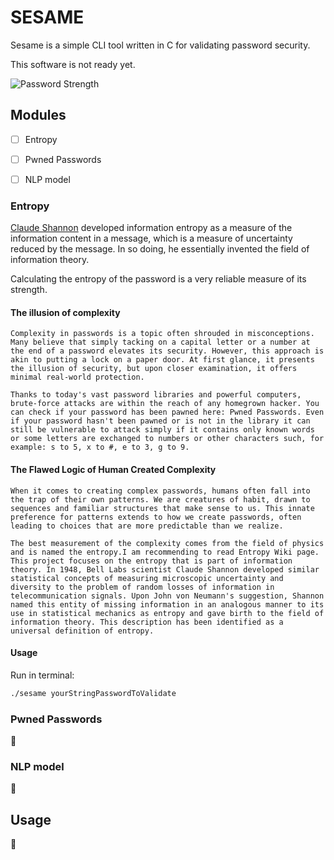 # SESAME

Sesame is a simple CLI tool written in C for validating password security.

This software is not ready yet.

![Password Strength](https://imgs.xkcd.com/comics/password_strength.png)


## Modules

- [ ] Entropy
- [ ] Pwned Passwords
- [ ] NLP model


### Entropy

[Claude Shannon](https://en.wikipedia.org/wiki/Claude_Shannon) developed information entropy as a measure of the information content in a message, which is a measure of uncertainty reduced by the message. In so doing, he essentially invented the field of information theory.

Calculating the entropy of the password is a very reliable measure of its strength.

#### The illusion of complexity
    
    Complexity in passwords is a topic often shrouded in misconceptions. Many believe that simply tacking on a capital letter or a number at the end of a password elevates its security. However, this approach is akin to putting a lock on a paper door. At first glance, it presents the illusion of security, but upon closer examination, it offers minimal real-world protection.

    Thanks to today's vast password libraries and powerful computers, brute-force attacks are within the reach of any homegrown hacker. You can check if your password has been pawned here: Pwned Passwords. Even if your password hasn't been pawned or is not in the library it can still be vulnerable to attack simply if it contains only known words or some letters are exchanged to numbers or other characters such, for example: s to 5, x to #, e to 3, g to 9.

#### The Flawed Logic of Human Created Complexity
    
    When it comes to creating complex passwords, humans often fall into the trap of their own patterns. We are creatures of habit, drawn to sequences and familiar structures that make sense to us. This innate preference for patterns extends to how we create passwords, often leading to choices that are more predictable than we realize.

    The best measurement of the complexity comes from the field of physics and is named the entropy.I am recommending to read Entropy Wiki page. This project focuses on the entropy that is part of information theory. In 1948, Bell Labs scientist Claude Shannon developed similar statistical concepts of measuring microscopic uncertainty and diversity to the problem of random losses of information in telecommunication signals. Upon John von Neumann's suggestion, Shannon named this entity of missing information in an analogous manner to its use in statistical mechanics as entropy and gave birth to the field of information theory. This description has been identified as a universal definition of entropy.


#### Usage

Run in terminal:

```sh
./sesame yourStringPasswordToValidate
```


### Pwned Passwords

:construction:


### NLP model

:construction:


## Usage

:construction:

